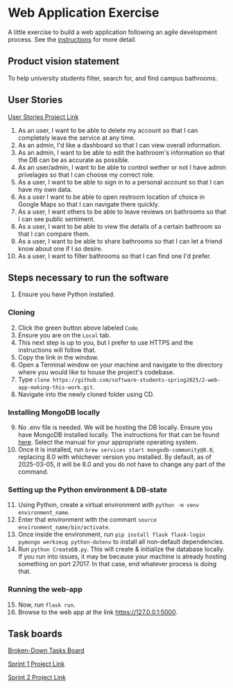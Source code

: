 # Web Application Exercise

A little exercise to build a web application following an agile development process. See the [instructions](instructions.md) for more detail.

## Product vision statement

To help university students filter, search for, and find campus bathrooms.

## User Stories

[User Stories Project Link](https://github.com/orgs/software-students-spring2025/projects/13/views/1)
1. As an user, I want to be able to delete my account so that I can completely leave the service at any time. 
2. As an admin, I'd like a dashboard so that I can view overall information.
3. As an admin, I want to be able to edit the bathroom's information so that the DB can be as accurate as possible.
4. As an user/admin, I want to be able to control wether or not I have admin privelages so that I can choose my correct role.
5. As a user, I want to be able to sign in to a personal account so that I can have my own data.
6. As a user I want to be able to open restroom location of choice in Google Maps so that I can navigate there quickly.
7. As a user, I want others to be able to leave reviews on bathrooms so that I can see public sentiment.
8. As a user, I want to be able to view the details of a certain bathroom so that I can compare them.
9. As a user, I want to be able to share bathrooms so that I can let a friend know about one if I so desire.
10. As a user, I want to filter bathrooms so that I can find one I'd prefer.


## Steps necessary to run the software

1. Ensure you have Python installed.

### Cloning

2. Click the green button above labeled `Code`.
3. Ensure you are on the `Local` tab.
4. This next step is up to you, but I prefer to use HTTPS and the instructions will follow that.
5. Copy the link in the window.
6. Open a Terminal window on your machine and navigate to the directory where you would like to house the project's codebase.
7. Type `clone https://github.com/software-students-spring2025/2-web-app-making-this-work.git`.
8. Navigate into the newly cloned folder using CD.

### Installing MongoDB locally

9. No .env file is needed. We will be hosting the DB locally. Ensure you have MongoDB installed locally. The instructions for that can be found [here](https://www.mongodb.com/docs/manual/installation/#mongodb-installation-tutorials). Select the manual for your appropriate operating system.
10. Once it is installed, run `brew services start mongodb-community@8.0`, replacing 8.0 with whichever version you installed. By default, as of 2025-03-05, it will be 8.0 and you do not have to change any part of the command.

### Setting up the Python environment & DB-state

11. Using Python, create a virtual environment with `python -m venv environment_name`.
12. Enter that environment with the commant `source environment_name/bin/activate`.
13. Once inside the environment, run `pip install flask flask-login pymongo werkzeug python-dotenv` to install all non-default dependencies.
14. Run `python CreateDB.py`. This will create & initialize the database locally. If you run into issues, it may be because your machine is already hosting something on port 27017. In that case, end whatever process is doing that.

### Running the web-app

15. Now, run `flask run`.
16. Browse to the web app at the link https://127.0.0.1:5000.
   
## Task boards

[Broken-Down Tasks Board](https://github.com/orgs/software-students-spring2025/projects/36)

[Sprint 1 Project Link](https://github.com/orgs/software-students-spring2025/projects/140/views/1)

[Sprint 2 Project Link](https://github.com/orgs/software-students-spring2025/projects/141/views/1)
